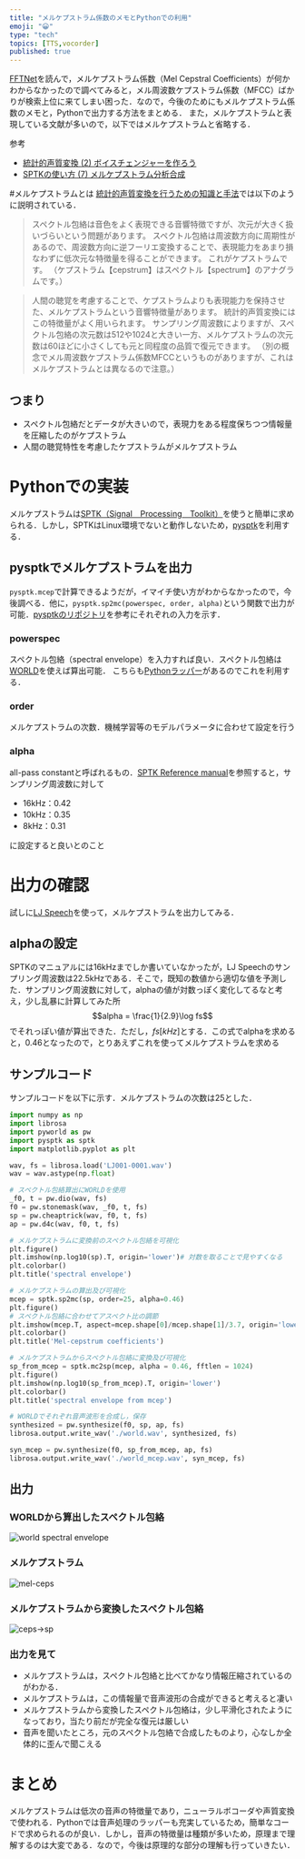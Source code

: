 ```yaml
---
title: "メルケプストラム係数のメモとPythonでの利用"
emoji: "😀"
type: "tech"
topics: [TTS,vocorder]
published: true
---
```

[FFTNet](https://qiita.com/mitsu-h/items/5439c857428bff717979)を読んで，メルケプストラム係数（Mel Cepstral Coefficients）が何かわからなかったので調べてみると，メル周波数ケプストラム係数（MFCC）ばかりが検索上位に来てしまい困った．なので，今後のためにもメルケプストラム係数のメモと，Pythonで出力する方法をまとめる．
また，メルケプストラムと表現している文献が多いので，以下ではメルケプストラムと省略する．

参考

- [統計的声質変換 (2) ボイスチェンジャーを作ろう](http://aidiary.hatenablog.com/entry/20150225/1424863972)
- [SPTKの使い方 (7) メルケプストラム分析合成](http://aidiary.hatenablog.com/entry/20130119/1358563384)

#メルケプストラムとは
[統計的声質変換を行うための知識と手法](https://dmv.nico/ja/articles/2stack_voice_conversion_article/)では以下のように説明されている．
>スペクトル包絡は音色をよく表現できる音響特徴ですが、次元が大きく扱いづらいという問題があります。 スペクトル包絡は周波数方向に周期性があるので、周波数方向に逆フーリエ変換することで、表現能力をあまり損なわずに低次元な特徴量を得ることができます。 これがケプストラムです。 （ケプストラム【cepstrum】はスペクトル【spectrum】のアナグラムです。）

>人間の聴覚を考慮することで、ケプストラムよりも表現能力を保持させた、メルケプストラムという音響特徴量があります。 統計的声質変換にはこの特徴量がよく用いられます。 サンプリング周波数によりますが、スペクトル包絡の次元数は512や1024と大きい一方、メルケプストラムの次元数は60ほどに小さくしても元と同程度の品質で復元できます。 （別の概念でメル周波数ケプストラム係数MFCCというものがありますが、これはメルケプストラムとは異なるので注意。）

## つまり
- スペクトル包絡だとデータが大きいので，表現力をある程度保ちつつ情報量を圧縮したのがケプストラム
- 人間の聴覚特性を考慮したケプストラムがメルケプストラム

# Pythonでの実装
メルケプストラムは[SPTK（Signal　Processing　Toolkit）](http://sp-tk.sourceforge.net)を使うと簡単に求められる．しかし，SPTKはLinux環境でないと動作しないため，[pysptk](https://pysptk.readthedocs.io/en/latest/)を利用する．
## pysptkでメルケプストラムを出力
`pysptk.mcep`で計算できるようだが，イマイチ使い方がわからなかったので，今後調べる．他に，`pysptk.sp2mc(powerspec, order, alpha)`という関数で出力が可能．[pysptkのリポジトリ](https://github.com/r9y9/pysptk/blob/dbc194cdbf245c20e38b06ec257cf5bccfa68ba0/pysptk/conversion.py#L73)を参考にそれぞれの入力を示す．
### powerspec
スペクトル包絡（spectral envelope）を入力すれば良い．スペクトル包絡は[WORLD](http://www.kki.yamanashi.ac.jp/~mmorise/world/publications.html)を使えば算出可能．
こちらも[Pythonラッパー](https://pypi.org/project/pyworld/)があるのでこれを利用する．
### order
メルケプストラムの次数．機械学習等のモデルパラメータに合わせて設定を行う
### alpha
all-pass constantと呼ばれるもの．[SPTK Reference manual](http://ftp.jaist.ac.jp/pub/pkgsrc/distfiles/SPTKref-3.9.pdf)を参照すると，サンプリング周波数に対して

- 16kHz：0.42
- 10kHz：0.35
- 8kHz：0.31

に設定すると良いとのこと
# 出力の確認
試しに[LJ Speech](https://keithito.com/LJ-Speech-Dataset/)を使って，メルケプストラムを出力してみる．
## alphaの設定
SPTKのマニュアルには16kHzまでしか書いていなかったが，LJ Speechのサンプリング周波数は22.5kHzである．そこで，既知の数値から適切な値を予測した．サンプリング周波数に対して，alphaの値が対数っぽく変化してるなと考え，少し乱暴に計算してみた所$$alpha = \frac{1}{2.9}\log fs$$でそれっぽい値が算出できた．ただし，$fs[kHz]$とする．この式でalphaを求めると，0.46となったので，とりあえずこれを使ってメルケプストラムを求める
## サンプルコード
サンプルコードを以下に示す．メルケプストラムの次数は25とした．

```mcep.py
import numpy as np
import librosa
import pyworld as pw
import pysptk as sptk
import matplotlib.pyplot as plt

wav, fs = librosa.load('LJ001-0001.wav')
wav = wav.astype(np.float)

# スペクトル包絡算出にWORLDを使用
_f0, t = pw.dio(wav, fs)
f0 = pw.stonemask(wav, _f0, t, fs)
sp = pw.cheaptrick(wav, f0, t, fs)
ap = pw.d4c(wav, f0, t, fs)

# メルケプストラムに変換前のスペクトル包絡を可視化
plt.figure()
plt.imshow(np.log10(sp).T, origin='lower')# 対数を取ることで見やすくなる
plt.colorbar()
plt.title('spectral envelope')

# メルケプストラムの算出及び可視化
mcep = sptk.sp2mc(sp, order=25, alpha=0.46)
plt.figure()
# スペクトル包絡に合わせてアスペクト比の調節
plt.imshow(mcep.T, aspect=mcep.shape[0]/mcep.shape[1]/3.7, origin='lower')
plt.colorbar()
plt.title('Mel-cepstrum coefficients')

# メルケプストラムからスペクトル包絡に変換及び可視化
sp_from_mcep = sptk.mc2sp(mcep, alpha = 0.46, fftlen = 1024)
plt.figure()
plt.imshow(np.log10(sp_from_mcep).T, origin='lower')
plt.colorbar()
plt.title('spectral envelope from mcep')

# WORLDでそれぞれ音声波形を合成し，保存
synthesized = pw.synthesize(f0, sp, ap, fs)
librosa.output.write_wav('./world.wav', synthesized, fs)

syn_mcep = pw.synthesize(f0, sp_from_mcep, ap, fs)
librosa.output.write_wav('./world_mcep.wav', syn_mcep, fs)
```
## 出力
### WORLDから算出したスペクトル包絡
![world spectral envelope](img/f4cab2ae-28c4-9405-dfb9-1e763aa295c1.png)

### メルケプストラム
![mel-ceps](img/33d47a38-bab6-fd20-e726-4ae10d4f2ccd.png)

### メルケプストラムから変換したスペクトル包絡
![ceps->sp](img/da338630-cca6-75aa-9e05-02caf1202e76.png)

### 出力を見て
- メルケプストラムは，スペクトル包絡と比べてかなり情報圧縮されているのがわかる．
- メルケプストラムは，この情報量で音声波形の合成ができると考えると凄い
- メルケプストラムから変換したスペクトル包絡は，少し平滑化されたようになっており，当たり前だが完全な復元は厳しい
- 音声を聞いたところ，元のスペクトル包絡で合成したものより，心なしか全体的に歪んで聞こえる

# まとめ
メルケプストラムは低次の音声の特徴量であり，ニューラルボコーダや声質変換で使われる．Pythonでは音声処理のラッパーも充実しているため，簡単なコードで求められるのが良い．しかし，音声の特徴量は種類が多いため，原理まで理解するのは大変である．なので，今後は原理的な部分の理解も行っていきたい．

